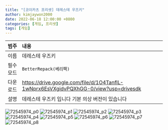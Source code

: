 ```yaml
---
title: "[코이카츠 프리셋] 데레스테 우즈키"
author: kimjaywon2000
date: 2022-06-18 12:00:00 +0800
categories: [게임, 프리셋]
tags: [게임]
---
```


| 범주             | 내용            |
|:----------------|:---------------|
| 이름             | 데레스테 우즈키  |
| 필수 모드         | `BetterRepack(베리팩)`       |
| 다운로드          | <https://drive.google.com/file/d/1O4TanflL-1wNprx6EsVXgidvPQXhGG-0/view?usp=drivesdk> |
| 설명             | 데레스테 우즈키 입니다 기본 의상 버전이 있습니다   |

![72545974_p0](https://user-images.githubusercontent.com/76558033/174988605-17f357fc-d8a4-46e5-a1af-38b7a8cae2ef.png)
![72545974_p1](https://user-images.githubusercontent.com/76558033/174988624-ab5bddb2-ac3c-4ebd-8fa9-785e43339717.png)
![72545974_p2](https://user-images.githubusercontent.com/76558033/174988650-fabd917e-0167-416e-94e1-aa8fb70c71a6.png)
![72545974_p3](https://user-images.githubusercontent.com/76558033/174988666-50408614-36e9-4fa7-a87b-0cb7719f7b29.png)
![72545974_p4](https://user-images.githubusercontent.com/76558033/174988692-b82e6eef-f626-482e-9493-6d6b12e68abb.png)
![72545974_p5](https://user-images.githubusercontent.com/76558033/174988710-1866f497-0bfb-4e3d-9d8c-79aa2dd2508a.png)
![72545974_p6](https://user-images.githubusercontent.com/76558033/174988737-c645023d-3846-4f51-8564-b568411d39a8.png)
![72545974_p7](https://user-images.githubusercontent.com/76558033/174988741-72243db7-1108-4b61-acb5-50e12fbabd3a.png)
![72545974_p8](https://user-images.githubusercontent.com/76558033/174988762-39e1cbb8-f161-41f7-920d-3f30fdeb205a.png)
